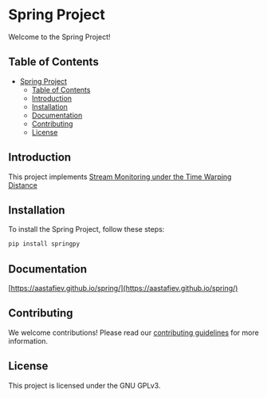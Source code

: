 # Spring Project

Welcome to the Spring Project!

## Table of Contents

- [Spring Project](#spring-project)
  - [Table of Contents](#table-of-contents)
  - [Introduction](#introduction)
  - [Installation](#installation)
  - [Documentation](#documentation)
  - [Contributing](#contributing)
  - [License](#license)

## Introduction

This project implements [Stream Monitoring under the Time Warping Distance](https://www.cs.cmu.edu/~christos/PUBLICATIONS/ICDE07-spring.pdf)

## Installation

To install the Spring Project, follow these steps:

```bash
pip install springpy
```

## Documentation

[https://aastafiev.github.io/spring/](https://aastafiev.github.io/spring/)

## Contributing

We welcome contributions! Please read our [contributing guidelines](CONTRIBUTING.md) for more information.

## License

This project is licensed under the GNU GPLv3.
